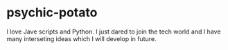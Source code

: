 # psychic-potato
I love Jave scripts and Python. I just dared to join the tech world and I have many interseting ideas which I will develop in future. 
